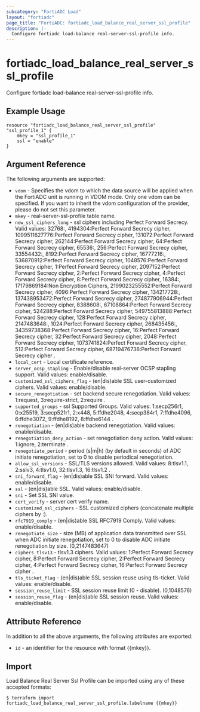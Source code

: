 ```yaml
---
subcategory: "FortiADC Load"
layout: "fortiadc"
page_title: "FortiADC: fortiadc_load_balance_real_server_ssl_profile"
description: |-
  Configure fortiadc load-balance real-server-ssl-profile info.
---
```


# fortiadc_load_balance_real_server_ssl_profile
Configure fortiadc load-balance real-server-ssl-profile info.

## Example Usage
```hcl
resource "fortiadc_load_balance_real_server_ssl_profile" "ssl_profile_1" {
	mkey = "ssl_profile_1"
	ssl = "enable"
}

```

## Argument Reference

The following arguments are supported:

* `vdom` - Specifies the vdom to which the data source will be applied when the FortiADC unit is running in VDOM mode. Only one vdom can be specified. If you want to inherit the vdom configuration of the provider, please do not set this parameter.
* `mkey` - real-server-ssl-profile table name.
* `new_ssl_ciphers_long` - ssl ciphers including Perfect Forward Secrecy. Valid values: 32768:, 4194304:Perfect Forward Secrecy cipher, 1099511627776:Perfect Forward Secrecy cipher, 131072:Perfect Forward Secrecy cipher, 262144:Perfect Forward Secrecy cipher, 64:Perfect Forward Secrecy cipher, 65536:, 256:Perfect Forward Secrecy cipher, 33554432:, 8192:Perfect Forward Secrecy cipher, 16777216:, 536870912:Perfect Forward Secrecy cipher, 1048576:Perfect Forward Secrecy cipher, 1:Perfect Forward Secrecy cipher, 2097152:Perfect Forward Secrecy cipher, 2:Perfect Forward Secrecy cipher, 4:Perfect Forward Secrecy cipher, 8:Perfect Forward Secrecy cipher, 16384:, 17179869184:Non Encryption Ciphers, 2199023255552:Perfect Forward Secrecy cipher, 4096:Perfect Forward Secrecy cipher, 134217728:, 137438953472:Perfect Forward Secrecy cipher, 274877906944:Perfect Forward Secrecy cipher, 8388608:, 67108864:Perfect Forward Secrecy cipher, 524288:Perfect Forward Secrecy cipher, 549755813888:Perfect Forward Secrecy cipher, 128:Perfect Forward Secrecy cipher, 2147483648:, 1024:Perfect Forward Secrecy cipher, 268435456:, 34359738368:Perfect Forward Secrecy cipher, 16:Perfect Forward Secrecy cipher, 32:Perfect Forward Secrecy cipher, 2048:Perfect Forward Secrecy cipher, 1073741824:Perfect Forward Secrecy cipher, 512:Perfect Forward Secrecy cipher, 68719476736:Perfect Forward Secrecy cipher .
* `local_cert` - Local certificate reference. 
* `server_ocsp_stapling` - Enable/disable real-server OCSP stapling support. Valid values: enable/disable.
* `customized_ssl_ciphers_flag` - (en|dis)able SSL user-customized ciphers. Valid values: enable/disable.
* `secure_renegotiation` - set backend secure renegotiation. Valid values: 1:request, 3:require-strict, 2:require .
* `supported_groups` - ssl Supported Groups. Valid values: 1:secp256r1, 0:x25519, 3:secp521r1, 2:x448, 5:ffdhe2048, 4:secp384r1, 7:ffdhe4096, 6:ffdhe3072, 9:ffdhe8192, 8:ffdhe6144 .
* `renegotiation` - (en|dis)able backend renegotiation. Valid values: enable/disable.
* `renegotiation_deny_action` - set renegotiation deny action. Valid values: 1:ignore, 2:terminate .
* `renegotiate_period` - period (s|m|h) (by default in seconds) of ADC initiate renegotiation, set to 0 to disable periodical renegotiation. 
* `allow_ssl_versions` - SSL/TLS versions allowed. Valid values: 8:tlsv1.1, 2:sslv3, 4:tlsv1.0, 32:tlsv1.3, 16:tlsv1.2 .
* `sni_forward_flag` - (en|dis)able SSL SNI forward. Valid values: enable/disable.
* `ssl` - (en|dis)able SSL. Valid values: enable/disable.
* `sni` - Set SSL SNI value. 
* `cert_verify` - server cert verify name. 
* `customized_ssl_ciphers` - SSL customized ciphers (concatenate multiple ciphers by :). 
* `rfc7919_comply` - (en|dis)able SSL RFC7919 Comply. Valid values: enable/disable.
* `renegotiate_size` - size (MB) of application data transmitted over SSL when ADC initiate renegotiation, set to 0 to disable ADC initiate renegotiation by size. (0,2147483647)
* `ciphers_tlsv13` - tlsv1.3 ciphers. Valid values: 1:Perfect Forward Secrecy cipher, 8:Perfect Forward Secrecy cipher, 2:Perfect Forward Secrecy cipher, 4:Perfect Forward Secrecy cipher, 16:Perfect Forward Secrecy cipher .
* `tls_ticket_flag` - (en|dis)able SSL session reuse using tls-ticket. Valid values: enable/disable.
* `session_reuse_limit` - SSL session reuse limit (0 - disable). (0,1048576)
* `session_reuse_flag` - (en|dis)able SSL session reuse. Valid values: enable/disable.

## Attribute Reference

In addition to all the above arguments, the following attributes are exported:
* `id` - an identifier for the resource with format {{mkey}}.

## Import
 Load Balance Real Server Ssl Profile can be imported using any of these accepted formats:
```
$ terraform import fortiadc_load_balance_real_server_ssl_profile.labelname {{mkey}}
```
